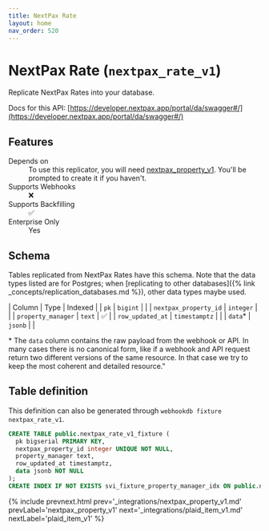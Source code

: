 ```yaml
---
title: NextPax Rate
layout: home
nav_order: 520
---
```


# NextPax Rate (`nextpax_rate_v1`)

Replicate NextPax Rates into your database.

Docs for this API: [https://developer.nextpax.app/portal/da/swagger#/](https://developer.nextpax.app/portal/da/swagger#/)

## Features

<dl>
<dt>Depends on</dt>
<dd>To use this replicator, you will need <a href="{% link _integrations/nextpax_property_v1.md %}">nextpax_property_v1</a>. You'll be prompted to create it if you haven't.</dd>

<dt>Supports Webhooks</dt>
<dd>❌</dd>
<dt>Supports Backfilling</dt>
<dd>✅</dd>
<dt>Enterprise Only</dt>
<dd>Yes</dd>

</dl>

## Schema

Tables replicated from NextPax Rates have this schema.
Note that the data types listed are for Postgres;
when [replicating to other databases]({% link _concepts/replication_databases.md %}),
other data types maybe used.

| Column | Type | Indexed |
| `pk` | `bigint` |  |
| `nextpax_property_id` | `integer` |  |
| `property_manager` | `text` | ✅ |
| `row_updated_at` | `timestamptz` |  |
| `data`* | `jsonb` |  |

<span class="fs-3">* The `data` column contains the raw payload from the webhook or API.
In many cases there is no canonical form, like if a webhook and API request return
two different versions of the same resource.
In that case we try to keep the most coherent and detailed resource."</span>

## Table definition

This definition can also be generated through `webhookdb fixture nextpax_rate_v1`.

```sql
CREATE TABLE public.nextpax_rate_v1_fixture (
  pk bigserial PRIMARY KEY,
  nextpax_property_id integer UNIQUE NOT NULL,
  property_manager text,
  row_updated_at timestamptz,
  data jsonb NOT NULL
);
CREATE INDEX IF NOT EXISTS svi_fixture_property_manager_idx ON public.nextpax_rate_v1_fixture (property_manager);
```

{% include prevnext.html prev='_integrations/nextpax_property_v1.md' prevLabel='nextpax_property_v1' next='_integrations/plaid_item_v1.md' nextLabel='plaid_item_v1' %}
